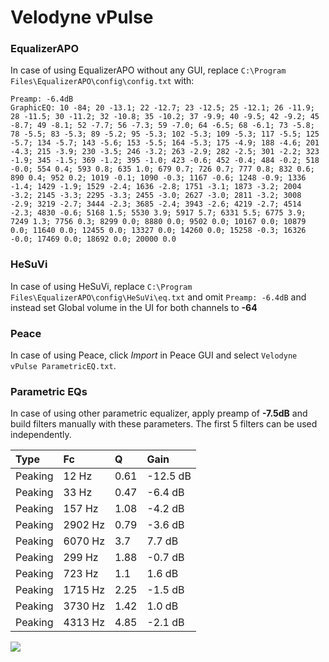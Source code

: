 # Velodyne vPulse

### EqualizerAPO
In case of using EqualizerAPO without any GUI, replace `C:\Program Files\EqualizerAPO\config\config.txt`
with:
```
Preamp: -6.4dB
GraphicEQ: 10 -84; 20 -13.1; 22 -12.7; 23 -12.5; 25 -12.1; 26 -11.9; 28 -11.5; 30 -11.2; 32 -10.8; 35 -10.2; 37 -9.9; 40 -9.5; 42 -9.2; 45 -8.7; 49 -8.1; 52 -7.7; 56 -7.3; 59 -7.0; 64 -6.5; 68 -6.1; 73 -5.8; 78 -5.5; 83 -5.3; 89 -5.2; 95 -5.3; 102 -5.3; 109 -5.3; 117 -5.5; 125 -5.7; 134 -5.7; 143 -5.6; 153 -5.5; 164 -5.3; 175 -4.9; 188 -4.6; 201 -4.3; 215 -3.9; 230 -3.5; 246 -3.2; 263 -2.9; 282 -2.5; 301 -2.2; 323 -1.9; 345 -1.5; 369 -1.2; 395 -1.0; 423 -0.6; 452 -0.4; 484 -0.2; 518 -0.0; 554 0.4; 593 0.8; 635 1.0; 679 0.7; 726 0.7; 777 0.8; 832 0.6; 890 0.4; 952 0.2; 1019 -0.1; 1090 -0.3; 1167 -0.6; 1248 -0.9; 1336 -1.4; 1429 -1.9; 1529 -2.4; 1636 -2.8; 1751 -3.1; 1873 -3.2; 2004 -3.2; 2145 -3.3; 2295 -3.3; 2455 -3.0; 2627 -3.0; 2811 -3.2; 3008 -2.9; 3219 -2.7; 3444 -2.3; 3685 -2.4; 3943 -2.6; 4219 -2.7; 4514 -2.3; 4830 -0.6; 5168 1.5; 5530 3.9; 5917 5.7; 6331 5.5; 6775 3.9; 7249 1.3; 7756 0.3; 8299 0.0; 8880 0.0; 9502 0.0; 10167 0.0; 10879 0.0; 11640 0.0; 12455 0.0; 13327 0.0; 14260 0.0; 15258 -0.3; 16326 -0.0; 17469 0.0; 18692 0.0; 20000 0.0
```

### HeSuVi
In case of using HeSuVi, replace `C:\Program Files\EqualizerAPO\config\HeSuVi\eq.txt` and omit `Preamp:
-6.4dB` and instead set Global volume in the UI for both channels to **-64**

### Peace
In case of using Peace, click *Import* in Peace GUI and select `Velodyne vPulse ParametricEQ.txt`.

### Parametric EQs
In case of using other parametric equalizer, apply preamp of **-7.5dB** and build filters manually with
these parameters. The first 5 filters can be used independently.

| Type    | Fc      |    Q | Gain     |
|:--------|:--------|:-----|:---------|
| Peaking | 12 Hz   | 0.61 | -12.5 dB |
| Peaking | 33 Hz   | 0.47 | -6.4 dB  |
| Peaking | 157 Hz  | 1.08 | -4.2 dB  |
| Peaking | 2902 Hz | 0.79 | -3.6 dB  |
| Peaking | 6070 Hz | 3.7  | 7.7 dB   |
| Peaking | 299 Hz  | 1.88 | -0.7 dB  |
| Peaking | 723 Hz  | 1.1  | 1.6 dB   |
| Peaking | 1715 Hz | 2.25 | -1.5 dB  |
| Peaking | 3730 Hz | 1.42 | 1.0 dB   |
| Peaking | 4313 Hz | 4.85 | -2.1 dB  |

![](https://raw.githubusercontent.com/jaakkopasanen/AutoEq/master/results/innerfidelity/sbaf-serious/Velodyne%20vPulse/Velodyne%20vPulse.png)